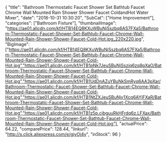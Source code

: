 {
	"title": "Bathroom Thermostatic Faucet Shower Set Bathtub Faucet Chrome Wall Mounted Rain Shower Shower Faucet ColdandHot Water Mixer",
	"date": "2018-10-31 10:30:20",
	"SubCat": ["Home Improvement"],
	"categories": ["Bathroom Fixture"],
	"thumbnailImage": "https://ae01.alicdn.com/kf/HTB14EQ8KXuWBuNjSszbq6AS7FXa5/Bathroom-Thermostatic-Faucet-Shower-Set-Bathtub-Faucet-Chrome-Wall-Mounted-Rain-Shower-Shower-Faucet-Cold-Hot.jpg_220x220.jpg",
	"BigImage": ["https://ae01.alicdn.com/kf/HTB14EQ8KXuWBuNjSszbq6AS7FXa5/Bathroom-Thermostatic-Faucet-Shower-Set-Bathtub-Faucet-Chrome-Wall-Mounted-Rain-Shower-Shower-Faucet-Cold-Hot.jpg","https://ae01.alicdn.com/kf/HTB1pNk7JeuSBuNjSsziq6zq8pXaO/Bathroom-Thermostatic-Faucet-Shower-Set-Bathtub-Faucet-Chrome-Wall-Mounted-Rain-Shower-Shower-Faucet-Cold-Hot.jpg","https://ae01.alicdn.com/kf/HTB1UdDnAZuYBuNkSmRyq6AA3pXar/Bathroom-Thermostatic-Faucet-Shower-Set-Bathtub-Faucet-Chrome-Wall-Mounted-Rain-Shower-Shower-Faucet-Cold-Hot.jpg","https://ae01.alicdn.com/kf/HTB1NtZXJeuSBuNjy1Xcq6AYjFXaR/Bathroom-Thermostatic-Faucet-Shower-Set-Bathtub-Faucet-Chrome-Wall-Mounted-Rain-Shower-Shower-Faucet-Cold-Hot.jpg","https://ae01.alicdn.com/kf/HTB1z5p.cjbguuRkHFrdq6z.LFXax/Bathroom-Thermostatic-Faucet-Shower-Set-Bathtub-Faucet-Chrome-Wall-Mounted-Rain-Shower-Shower-Faucet-Cold-Hot.jpg"],
	"actualPrice": 64.22,
	"comparePrice": 128.44,
	"linkurl": "http://s.click.aliexpress.com/e/giyOj4y",
	"inStock": 96
}
